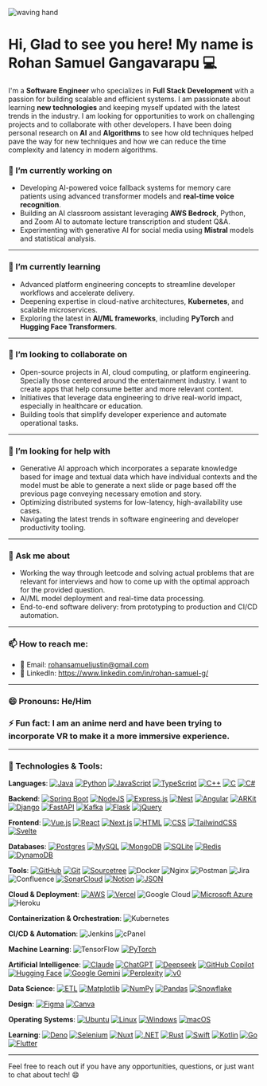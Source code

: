 ![waving hand](https://camo.githubusercontent.com/d552948e7884c41fde2d32b9221d79f0df2076c7d824aaab954ca93f53d95884/68747470733a2f2f6d656469612e67697068792e636f6d2f6d656469612f6876524a434c467a6361737252346961377a2f67697068792e676966)

# Hi, Glad to see you here! My name is Rohan Samuel Gangavarapu 💻

I'm a **Software Engineer** who specializes in **Full Stack Development** with a passion for building scalable and efficient systems. I am passionate about learning **new technologies** and keeping myself updated with the latest trends in the industry. I am looking for opportunities to work on challenging projects and to collaborate with other developers. I have been doing personal research on **AI** and **Algorithms** to see how old techniques helped pave the way for new techniques and how we can reduce the time complexity and latency in modern algorithms.

### 🔭 I’m currently working on
- Developing AI-powered voice fallback systems for memory care patients using advanced transformer models and **real-time voice recognition**.
- Building an AI classroom assistant leveraging **AWS Bedrock**, Python, and Zoom AI to automate lecture transcription and student Q&A.
- Experimenting with generative AI for social media using **Mistral** models and statistical analysis.

---

### 🌱 I’m currently learning
- Advanced platform engineering concepts to streamline developer workflows and accelerate delivery.
- Deepening expertise in cloud-native architectures, **Kubernetes**, and scalable microservices.
- Exploring the latest in **AI/ML frameworks**, including **PyTorch** and **Hugging Face Transformers**.

---

### 👯 I’m looking to collaborate on
- Open-source projects in AI, cloud computing, or platform engineering. Specially those centered around the entertainment industry. I want to create apps that help consume better and more relevant content.
- Initiatives that leverage data engineering to drive real-world impact, especially in healthcare or education.
- Building tools that simplify developer experience and automate operational tasks.

---

### 🤔 I’m looking for help with
- Generative AI approach which incorporates a separate knowledge based for image and textual data which have individual contexts and the model must be able to generate a next slide or page based off the previous page conveying necessary emotion and story.
- Optimizing distributed systems for low-latency, high-availability use cases.
- Navigating the latest trends in software engineering and developer productivity tooling.

---

### 💬 Ask me about
- Working the way through leetcode and solving actual problems that are relevant for interviews and how to come up with the optimal approach for the provided question.
- AI/ML model deployment and real-time data processing.
- End-to-end software delivery: from prototyping to production and CI/CD automation.

---

### 📫 How to reach me:
- 📧 Email: rohansamueljustin@gmail.com
- 🔗 LinkedIn: https://www.linkedin.com/in/rohan-samuel-g/

---

### 😄 Pronouns: He/Him

### ⚡ Fun fact: I am an anime nerd and have been trying to incorporate VR to make it a more immersive experience.

---

### 🔧 Technologies & Tools:

**Languages**:
[![Java](https://img.shields.io/badge/Java-%23ED8B00.svg?logo=openjdk&logoColor=white)](#)
[![Python](https://img.shields.io/badge/Python-3776AB?logo=python&logoColor=fff)](#)
[![JavaScript](https://img.shields.io/badge/JavaScript-F7DF1E?logo=javascript&logoColor=000)](#)
[![TypeScript](https://img.shields.io/badge/TypeScript-3178C6?logo=typescript&logoColor=fff)](#)
[![C++](https://img.shields.io/badge/C++-%2300599C.svg?logo=c%2B%2B&logoColor=white)](#)
[![C](https://img.shields.io/badge/C-00599C?logo=c&logoColor=white)](#)
[![C#](https://custom-icon-badges.demolab.com/badge/C%23-%23239120.svg?logo=cshrp&logoColor=white)](#)

**Backend**:
[![Spring Boot](https://img.shields.io/badge/Spring%20Boot-6DB33F?logo=springboot&logoColor=fff)](#)
[![NodeJS](https://img.shields.io/badge/Node.js-6DA55F?logo=node.js&logoColor=white)](#)
[![Express.js](https://img.shields.io/badge/Express.js-%23404d59.svg?logo=express&logoColor=%2361DAFB)](#)
[![Nest](https://img.shields.io/badge/Nest.js-%23E0234E.svg?logo=nestjs&logoColor=white)](#)
[![Angular](https://img.shields.io/badge/Angular-%23DD0031.svg?logo=angular&logoColor=white)](#)
[![ARKit](https://img.shields.io/badge/ARKit-%23000000.svg?logo=apple&logoColor=white)](#)
[![Django](https://img.shields.io/badge/Django-%23092E20.svg?logo=django&logoColor=white)](#)
[![FastAPI](https://img.shields.io/badge/FastAPI-009485.svg?logo=fastapi&logoColor=white)](#)
[![Kafka](https://img.shields.io/badge/Apache_Kafka-231F20.svg?logo=apache-kafka&logoColor=white)](#)
[![Flask](https://img.shields.io/badge/Flask-000?logo=flask&logoColor=fff)](#)
[![jQuery](https://img.shields.io/badge/jQuery-0769AD?logo=jquery&logoColor=fff)](#)

**Frontend**:
[![Vue.js](https://img.shields.io/badge/Vue.js-4FC08D?logo=vuedotjs&logoColor=fff)](#)
[![React](https://img.shields.io/badge/React-%2320232a.svg?logo=react&logoColor=%2361DAFB)](#)
[![Next.js](https://img.shields.io/badge/Next.js-black?logo=next.js&logoColor=white)](#)
[![HTML](https://img.shields.io/badge/HTML-%23E34F26.svg?logo=html5&logoColor=white)](#)
[![CSS](https://img.shields.io/badge/CSS-1572B6?logo=css3&logoColor=fff)](#)
[![TailwindCSS](https://img.shields.io/badge/Tailwind%20CSS-%2338B2AC.svg?logo=tailwind-css&logoColor=white)](#)
[![Svelte](https://img.shields.io/badge/Svelte-%23f1413d.svg?logo=svelte&logoColor=white)](#)

**Databases**:
[![Postgres](https://img.shields.io/badge/Postgres-%23316192.svg?logo=postgresql&logoColor=white)](#)
[![MySQL](https://img.shields.io/badge/MySQL-4479A1?logo=mysql&logoColor=fff)](#)
[![MongoDB](https://img.shields.io/badge/MongoDB-%234ea94b.svg?logo=mongodb&logoColor=white)](#)
[![SQLite](https://img.shields.io/badge/SQLite-%2307405e.svg?logo=sqlite&logoColor=white)](#)
[![Redis](https://img.shields.io/badge/Redis-%23DD0031.svg?logo=redis&logoColor=white)](#)
[![DynamoDB](https://img.shields.io/badge/DynamoDB-4053D6?logo=amazondynamodb&logoColor=fff)](#)

**Tools**:
[![GitHub](https://img.shields.io/badge/GitHub-181717?logo=github&logoColor=white)](#)
[![Git](https://img.shields.io/badge/Git-F05032?logo=git&logoColor=fff)](#)
[![Sourcetree](https://img.shields.io/badge/Sourcetree-0052CC?logo=sourcetree&logoColor=white)](#)
![Docker](https://img.shields.io/badge/Docker-2496ED?logo=docker&logoColor=white)
![Nginx](https://img.shields.io/badge/Nginx-009639?logo=nginx&logoColor=white)
![Postman](https://img.shields.io/badge/Postman-FF6C37?logo=postman&logoColor=white)
![Jira](https://img.shields.io/badge/Jira-0052CC?logo=jira&logoColor=white)
![Confluence](https://img.shields.io/badge/Confluence-172B4D?logo=confluence&logoColor=white)
[![SonarCloud](https://img.shields.io/badge/SonarCloud-F3702A?logo=sonarcloud&logoColor=fff)](#)
[![Notion](https://img.shields.io/badge/Notion-000?logo=notion&logoColor=fff)](#)
[![JSON](https://img.shields.io/badge/JSON-000?logo=json&logoColor=fff)](#)


**Cloud & Deployment**:
[![AWS](https://img.shields.io/badge/AWS-%23FF9900.svg?logo=amazon-web-services&logoColor=white)](#)
[![Vercel](https://img.shields.io/badge/Vercel-%23000000.svg?logo=vercel&logoColor=white)](#)
![Google Cloud](https://img.shields.io/badge/Google_Cloud-4285F4?logo=googlecloud&logoColor=white)
[![Microsoft Azure](https://custom-icon-badges.demolab.com/badge/Microsoft%20Azure-0089D6?logo=msazure&logoColor=white)](#)
![Heroku](https://img.shields.io/badge/Heroku-430098?logo=heroku&logoColor=white)

**Containerization & Orchestration**:
![Kubernetes](https://img.shields.io/badge/Kubernetes-326CE5?logo=kubernetes&logoColor=white)

**CI/CD & Automation**:
![Jenkins](https://img.shields.io/badge/Jenkins-D24939?logo=jenkins&logoColor=white)
![cPanel](https://img.shields.io/badge/cPanel-21759B?logo=cpanel&logoColor=white)

**Machine Learning**:
![TensorFlow](https://img.shields.io/badge/TensorFlow-FF6F00?logo=tensorflow&logoColor=white)
[![PyTorch](https://img.shields.io/badge/PyTorch-ee4c2c?logo=pytorch&logoColor=white)](#)

**Artificial Intelligence**:
[![Claude](https://img.shields.io/badge/Claude-D97757?logo=claude&logoColor=fff)](#)
[![ChatGPT](https://img.shields.io/badge/ChatGPT-74aa9c?logo=openai&logoColor=white)](#)
[![Deepseek](https://custom-icon-badges.demolab.com/badge/Deepseek-4D6BFF?logo=deepseek&logoColor=fff)](#)
[![GitHub Copilot](https://img.shields.io/badge/GitHub%20Copilot-000?logo=githubcopilot&logoColor=fff)](#)
[![Hugging Face](https://img.shields.io/badge/Hugging%20Face-FFD21E?logo=huggingface&logoColor=000)](#)
[![Google Gemini](https://img.shields.io/badge/Google%20Gemini-886FBF?logo=googlegemini&logoColor=fff)](#)
[![Perplexity](https://img.shields.io/badge/Perplexity-1FB8CD?logo=perplexity&logoColor=fff)](#)
[![v0](https://img.shields.io/badge/v0-000?logo=v0&logoColor=fff)](#)

**Data Science**:
[![ETL](https://custom-icon-badges.demolab.com/badge/ETL-9370DB?logo=etl-logo&logoColor=fff)](#)
[![Matplotlib](https://custom-icon-badges.demolab.com/badge/Matplotlib-71D291?logo=matplotlib&logoColor=fff)](#)
[![NumPy](https://img.shields.io/badge/NumPy-4DABCF?logo=numpy&logoColor=fff)](#)
[![Pandas](https://img.shields.io/badge/Pandas-150458?logo=pandas&logoColor=fff)](#)
[![Snowflake](https://img.shields.io/badge/Snowflake-29B5E8?logo=snowflake&logoColor=fff)](#)

**Design**:
[![Figma](https://img.shields.io/badge/Figma-F24E1E?logo=figma&logoColor=white)](#)
[![Canva](https://img.shields.io/badge/Canva-%2300C4CC.svg?&logo=Canva&logoColor=white)](#)

**Operating Systems**:
[![Ubuntu](https://img.shields.io/badge/Ubuntu-E95420?logo=ubuntu&logoColor=white)](#)
[![Linux](https://img.shields.io/badge/Linux-FCC624?logo=linux&logoColor=black)](#)
[![Windows](https://custom-icon-badges.demolab.com/badge/Windows-0078D6?logo=windows11&logoColor=white)](#)
[![macOS](https://img.shields.io/badge/macOS-000000?logo=apple&logoColor=F0F0F0)](#)

**Learning**:
[![Deno](https://img.shields.io/badge/Deno-000?logo=deno&logoColor=fff)](#)
[![Selenium](https://img.shields.io/badge/Selenium-43B02A?logo=selenium&logoColor=fff)](#)
[![Nuxt](https://img.shields.io/badge/Nuxt-002E3B?logo=nuxt&logoColor=#00DC82)](#)
[![.NET](https://img.shields.io/badge/.NET-512BD4?logo=dotnet&logoColor=fff)](#)
[![Rust](https://img.shields.io/badge/Rust-%23000000.svg?e&logo=rust&logoColor=white)](#)
[![Swift](https://img.shields.io/badge/Swift-F54A2A?logo=swift&logoColor=white)](#)
[![Kotlin](https://img.shields.io/badge/Kotlin-%237F52FF.svg?logo=kotlin&logoColor=white)](#)
[![Go](https://img.shields.io/badge/Go-%2300ADD8.svg?&logo=go&logoColor=white)](#)
[![Flutter](https://img.shields.io/badge/Flutter-02569B?logo=flutter&logoColor=fff)](#)

---

Feel free to reach out if you have any opportunities, questions, or just want to chat about tech! 😄